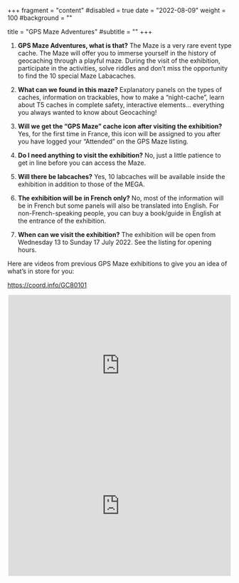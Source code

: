 +++
fragment = "content"
#disabled = true
date = "2022-08-09"
weight = 100
#background = ""

title = "GPS Maze Adventures"
#subtitle = ""
+++

1. **GPS Maze Adventures, what is that?** The Maze is a very rare event type cache. The Maze will offer you to immerse yourself in the history of geocaching through a playful maze. During the visit of the exhibition, participate in the activities, solve riddles and don’t miss the opportunity to find the 10 special Maze Labacaches.

2. **What can we found in this maze?** Explanatory panels on the types of caches, information on trackables, how to make a “night-cache”, learn about T5 caches in complete safety, interactive elements… everything you always wanted to know about Geocaching!

3. **Will we get the “GPS Maze” cache icon after visiting the exhibition?** Yes, for the first time in France, this icon will be assigned to you after you have logged your “Attended” on the GPS Maze listing.

4. **Do I need anything to visit the exhibition?** No, just a little patience to get in line before you can access the Maze.

5. **Will there be labcaches?** Yes, 10 labcaches will be available inside the exhibition in addition to those of the MEGA.

6. **The exhibition will be in French only?** No, most of the information will be in French but some panels will also be translated into English. For non-French-speaking people, you can buy a book/guide in English at the entrance of the exhibition.

7. **When can we visit the exhibition?** The exhibition will be open from Wednesday 13 to Sunday 17 July 2022. See the listing for opening hours.

Here are videos from previous GPS Maze exhibitions to give you an idea of what’s in store for you:

https://coord.info/GC80101

<center>
<iframe width="500" height="315" src="https://www.youtube.com/embed/auT8y---VDY" title="YouTube video player" frameborder="0" allow="accelerometer; autoplay; clipboard-write; encrypted-media; gyroscope; picture-in-picture; web-share" allowfullscreen></iframe>

<iframe width="500" height="315" src="https://www.youtube.com/embed/0jGWvtAPwr0?start=182" title="YouTube video player" frameborder="0" allow="accelerometer; autoplay; clipboard-write; encrypted-media; gyroscope; picture-in-picture; web-share" allowfullscreen></iframe>
</center>